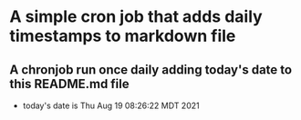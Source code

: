 A simple cron job that adds daily timestamps to markdown file
============================================================
## A chronjob run once daily adding today's date to this README.md file
* today's date is Thu Aug 19 08:26:22 MDT 2021
